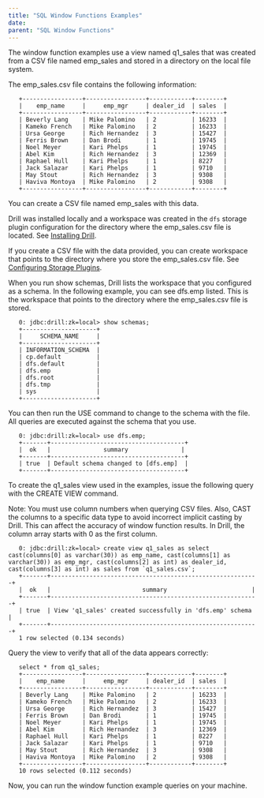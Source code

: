 ```yaml
---
title: "SQL Window Functions Examples"
date: 
parent: "SQL Window Functions"
---
```


The window function examples use a view named q1\_sales that was created from a CSV file named emp_sales and stored in a directory on the local file system.
 
The emp_sales.csv file contains the following information:  

       +-----------------+-----------------+------------+--------+
       |    emp_name     |     emp_mgr     | dealer_id  | sales  |
       +-----------------+-----------------+------------+--------+
       | Beverly Lang    | Mike Palomino   | 2          | 16233  |
       | Kameko French   | Mike Palomino   | 2          | 16233  |
       | Ursa George     | Rich Hernandez  | 3          | 15427  |
       | Ferris Brown    | Dan Brodi       | 1          | 19745  |
       | Noel Meyer      | Kari Phelps     | 1          | 19745  |
       | Abel Kim        | Rich Hernandez  | 3          | 12369  |
       | Raphael Hull    | Kari Phelps     | 1          | 8227   |
       | Jack Salazar    | Kari Phelps     | 1          | 9710   |
       | May Stout       | Rich Hernandez  | 3          | 9308   |
       | Haviva Montoya  | Mike Palomino   | 2          | 9308   |
       +-----------------+-----------------+------------+--------+
You can create a CSV file named emp_sales with this data.

Drill was installed locally and a workspace was created in the `dfs` storage plugin configuration for the directory where the emp_sales.csv file is located. See [Installing Drill](https://drill.apache.org/docs/embedded-mode-prerequisites/).
 
If you create a CSV file with the data provided, you can create workspace that points to the directory where you store the emp_sales.csv file. See [Configuring Storage Plugins](https://drill.apache.org/docs/file-system-storage-plugin/).
 
When you run show schemas, Drill lists the workspace that you configured as a schema. In the following example, you can see dfs.emp listed. This is the workspace that points to the directory where the emp_sales.csv file is stored.

       0: jdbc:drill:zk=local> show schemas;
       +---------------------+
       |     SCHEMA_NAME	 |
       +---------------------+
       | INFORMATION_SCHEMA  |
       | cp.default     	 |
       | dfs.default    	 |
       | dfs.emp        	 |
       | dfs.root       	 |
       | dfs.tmp        	 |
       | sys            	 |
       +---------------------+  

You can then run the USE command to change to the schema with the file. All queries are executed against the schema that you use.
 
       0: jdbc:drill:zk=local> use dfs.emp;
       +-------+--------------------------------------+
       |  ok   |               summary           	 |
       +-------+--------------------------------------+
       | true  | Default schema changed to [dfs.emp]  |
       +-------+--------------------------------------+
 
To create the q1_sales view used in the examples, issue the following query with the CREATE VIEW command.

Note: You must use column numbers when querying CSV files. Also, CAST the columns to a specific data type to avoid incorrect implicit casting by Drill. This can affect the accuracy of window function results. In Drill, the column array starts with 0 as the first column.
 
       0: jdbc:drill:zk=local> create view q1_sales as select cast(columns[0] as varchar(30)) as emp_name, cast(columns[1] as varchar(30)) as emp_mgr, cast(columns[2] as int) as dealer_id, cast(columns[3] as int) as sales from `q1_sales.csv`;
       +-------+-----------------------------------------------------------+
       |  ok   |                          summary                     	 |
       +-------+-----------------------------------------------------------+
       | true  | View 'q1_sales' created successfully in 'dfs.emp' schema  |
       +-------+-----------------------------------------------------------+
       1 row selected (0.134 seconds)  

Query the view to verify that all of the data appears correctly:  

       select * from q1_sales; 
       +-----------------+-----------------+------------+--------+
       |    emp_name     |     emp_mgr     | dealer_id  | sales  |
       +-----------------+-----------------+------------+--------+
       | Beverly Lang    | Mike Palomino   | 2          | 16233  |
       | Kameko French   | Mike Palomino   | 2          | 16233  |
       | Ursa George     | Rich Hernandez  | 3          | 15427  |
       | Ferris Brown    | Dan Brodi       | 1          | 19745  |
       | Noel Meyer      | Kari Phelps     | 1          | 19745  |
       | Abel Kim        | Rich Hernandez  | 3          | 12369  |
       | Raphael Hull    | Kari Phelps     | 1          | 8227   |
       | Jack Salazar    | Kari Phelps     | 1          | 9710   |
       | May Stout       | Rich Hernandez  | 3          | 9308   |
       | Haviva Montoya  | Mike Palomino   | 2          | 9308   |
       +-----------------+-----------------+------------+--------+
       10 rows selected (0.112 seconds)  

Now, you can run the window function example queries on your machine.

       
       



                                                                                                                                       
